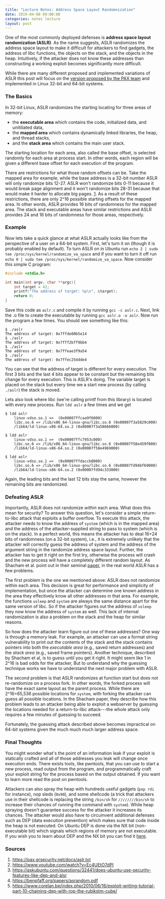 ```yaml
---
title: "Lecture Notes: Address Space Layout Randomnization"
date: 2019-04-08 09:00:00
categories: notes lecture
layout: post
---
```



One of the most commonly deployed defenses is **address space layout
randomization (ASLR)**. As the name suggests, ASLR randomizes the address space
layout to make it difficult for attackers to find gadgets, the address of libc
functions, the objects on the stack, and the objects in the heap. Intuitively,
if the attacker does not know these addresses than constructing a working
exploit becomes significantly more difficult.


While there are many different proposed and implemented variations of ASLR this
post will focus on the [version proposed by the PAX
team](https://pax.grsecurity.net/docs/aslr.txt) and implemented in Linux 32-bit
and 64-bit systems.


### The Basics 

In 32-bit Linux, ASLR randomizes the starting locating for three areas of memory: 
 - the **executable area** which contains the code, initialized data, and
   unitiliated data,
 - the **mapped area** which contains dynamically linked libraries, the heap,
   and thread stacks, 
 - and the **stack area** which contains the main user stack. 

The starting location for each area, also called the base offset, is selected
randomly for each area at process start. In other words, each region will be
given a different base offset for each execution of the program. 

There are restrictions for what those random offsets can be.  Take the mapped
area for example, while the base address is a 32-bit number ASLR will only
randomize bits 12-27. ASLR won't randomize bits 0-11 because it would break
page alignment and it won't randomize bits 28-31 because that would make it
harder to allocate big pages.  [1][aslr-problems]. As a result of these
restrictions, there are only 2^16 possible starting offsets for the mapped
area. In other words, ASLR provides 16 bits of randomness for the mapped area.
The stack and executable areas have similar restrictions and ASLR provides 24
and 16 bits of randomness for those areas, respectively.


### Example

Now lets take a quick glance at what  ASLR actually looks like from the
perspective of a user on a 64-bit system. First, let's turn it on (though it is probably enabled
by default). To turn ASLR on in Ubuntu run `echo 2 | sudo tee
/proc/sys/kernel/randomize_va_space` and if you want to turn it off run `echo 0
| sudo tee /proc/sys/kernel/randomize_va_space`. Now consider this simple C
program:


```c
#include <stdio.h>

int main(int argv, char **argc){
    int target = 42;
    printf("The address of target: %p\n", &target);
    return 0;
}
```

Save this code as `aslr.c` and compile it by running `gcc -c aslr.c`. Next,
link the .o file to create the executable by running `gcc aslr.o -o aslr`. Now
run the program a few times. You should see something like this:

```
$ ./aslr
The address of target: 0x7ffde80b5e14
$ ./aslr
The address of target: 0x7fff2bff9bb4
$ ./aslr
The address of target: 0x7ffeae3f9a54
$ ./aslr
The address of target: 0x7ffec254dde4
```

You can see that the address of target is different for every execution.  The
first 3 bits and the last 4 bits appear to be constant but the remaining bits
change for every execution. This is ASLR's doing. The variable target is placed
on the stack but every time we a start new process (by calling `./aslr`) the
stack is moved. 

Lets also look where libc (we're calling printf from this library) is located
with every new process. Run `ldd aslr` a few times and we get

```
$ ldd aslr
    linux-vdso.so.1 =>  (0x00007ffcaa9f6000)
    libc.so.6 => /lib/x86_64-linux-gnu/libc.so.6 (0x00007f3a5829c000)
    /lib64/ld-linux-x86-64.so.2 (0x00007f3a58666000)

$ ldd aslr
    linux-vdso.so.1 =>  (0x00007ffc7953c000)
    libc.so.6 => /lib/x86_64-linux-gnu/libc.so.6 (0x00007f58e459f000)
    /lib64/ld-linux-x86-64.so.2 (0x00007f58e4969000)

$ ldd aslr
    linux-vdso.so.1 =>  (0x00007ffdaccb0000)
    libc.so.6 => /lib/x86_64-linux-gnu/libc.so.6 (0x00007fd94bf69000)
    /lib64/ld-linux-x86-64.so.2 (0x00007fd94c333000)
```

Again, the leading bits and the last 12 bits stay the same, however the
remaining bits are randomized.

### Defeating ASLR

Importantly, ASLR does not randomize *within* each area.  What does this
mean for security? To answer this question, let's consider a simple
return-to-libc attack that exploits a buffer overflow. To execute this attack,
the attacker needs to know the address of `system` (which is in the mapped
area) and the address of the attacker-supplied string to pass to system (which
is on the stack).  In a perfect world, this means the attacker has to deal
16+24 bits of randomness (on a 32-bit system), i.e., it is extremely unlikely
that the attacker will correctly guess the address of system  and the address
of the argument string in the randomize address space layout. Further, the
attacker has to get it right on the first try, otherwise the process will crash
and the new process will have a completely different random layout.  As Shacham
et al. point out in their seminal [paper][aslr-problems], in the real world
ASLR has a few problems.

The first problem is the one we mentioned above: ASLR does not randomize within
each area. This decision is great for performance and simplicity of
implementation, but once the attacker can determine one known address in the
area they effectively know all other addresses in that area. For example, the
functions `usleep` and `system` are always the same distance apart for the same
version of libc. So if the attacker figures out the address of `usleep` they
now know the address of `system` as well. This lack of internal randomization
is also a problem on the stack and the heap for similar reasons.  

So how does the attacker learn figure out one of these addresses? One way is
through a memory leak. For example, an attacker can use a format string
vulnerability to print out the contents of the stack and the stack contains
pointers into both the *executable area* (e.g., saved return addresses) and the
*stack area* (e.g., saved frame pointers). Another technique, described by
Shacham et al, is to guess until you get it right. It might seem like 1 in 2^16
is bad odds for the attacker,  But to understand why the guessing technique
works we have to understand the next major problem with ASLR.   

The second problem is that ASLR randomizes at function start but does not
re-randomize on a process fork. In other words, the forked process will have
the exact same layout as the parent process. While there are 2^16=65,536
possible locations for `system`, with forking the attacker can guess all
possible locations.  In the Shacham paper, they describe how this problem leads
to an attacker being able to exploit a webserver by guessing the locations
needed for a return-to-libc attack---the whole attack only requires  a few
minutes of guessing to succeed.  

[aslr-problems]:/papers/aslr.pdf

Fortunately, the guessing attack described above becomes impractical on 64-bit 
systems given the much much much larger address space.


### Final Thoughts 

You might wonder what's the point of an information leak if your exploit is
statically crafted and all of those addresses you leak will change once
execution ends. There exists tools, like pwntools, that you can use to start a
new process, read output from the program, and programmatically craft your
exploit string for the process based on the output obtained. If you want to
learn more read the post on pwntools.

Attackers can also spray the heap with hundreds useful gadgets (`pop rdi` for
instance), nop sleds (`0x90`), and some shellcode (a trick that attackers use
in their shellcode is replacing the string `/bin/sh` for `////////bin/sh` to
increase their chances of running the command with `system`). While heap
spraying doesn't guarantee success for the attacker it increases its chances.
The attacker would also have to circumvent additional defenses such as DEP
(data execution prevention) which makes sure that code inside the heap is not
executed. On Ubuntu DEP is done via the NX bit (non-executable bit) which
signals which regions of memory are not executable. If you wish you to learn
about DEP and the NX bit you can find it
[here](https://www.corelan.be/index.php/2010/06/16/exploit-writing-tutorial-part-10-chaining-dep-with-rop-the-rubikstm-cube/).

### Sources
1. https://pax.grsecurity.net/docs/aslr.txt
2. https://www.youtube.com/watch?v=Ec4UEtO7dPI
3. https://askubuntu.com/questions/32441/does-ubuntu-use-security-features-like-dep-and-alsr
4. https://benpfaff.org/papers/asrandom.pdf
5. https://www.corelan.be/index.php/2010/06/16/exploit-writing-tutorial-part-10-chaining-dep-with-rop-the-rubikstm-cube/
